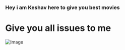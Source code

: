 ### Hey i am Keshav here to give you best movies
# Give you all issues to me

![Image](/Screenshot(373).png?raw=true "Title")
